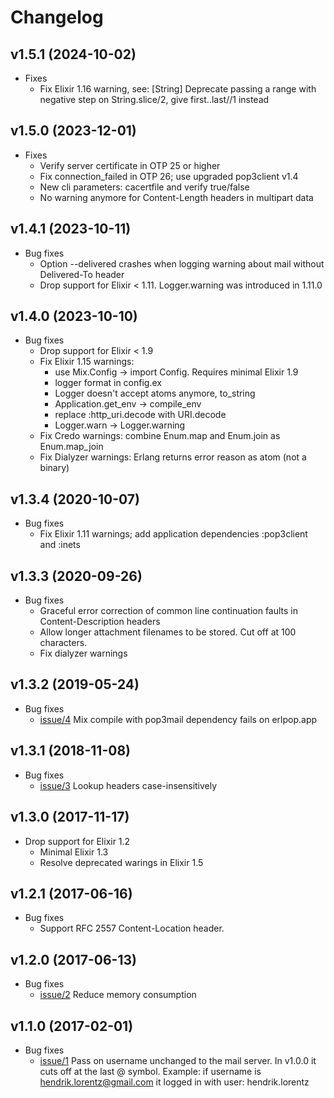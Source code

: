 # Changelog

## v1.5.1 (2024-10-02)
* Fixes
  * Fix Elixir 1.16 warning, see: [String] Deprecate passing a range with negative step on String.slice/2, give first..last//1 instead

## v1.5.0 (2023-12-01)
* Fixes
  * Verify server certificate in OTP 25 or higher
  * Fix connection_failed in OTP 26; use upgraded pop3client v1.4
  * New cli parameters: cacertfile and verify true/false
  * No warning anymore for Content-Length headers in multipart data

## v1.4.1 (2023-10-11)
* Bug fixes
  * Option --delivered crashes when logging warning about mail without Delivered-To header
  * Drop support for Elixir < 1.11. Logger.warning was introduced in 1.11.0

## v1.4.0 (2023-10-10)

* Bug fixes
  * Drop support for Elixir < 1.9
  * Fix Elixir 1.15 warnings: 
    * use Mix.Config -> import Config. Requires minimal Elixir 1.9
    * logger format in config.ex
    * Logger doesn't accept atoms anymore, to_string
    * Application.get_env -> compile_env
    * replace :http_uri.decode with URI.decode
    * Logger.warn -> Logger.warning
  * Fix Credo warnings: combine Enum.map and Enum.join as Enum.map_join
  * Fix Dialyzer warnings: Erlang returns error reason as atom (not a binary) 

## v1.3.4 (2020-10-07)

* Bug fixes
  * Fix Elixir 1.11 warnings; add application dependencies :pop3client and :inets

## v1.3.3 (2020-09-26)

* Bug fixes
  * Graceful error correction of common line continuation faults in Content-Description headers
  * Allow longer attachment filenames to be stored. Cut off at 100 characters.
  * Fix dialyzer warnings

## v1.3.2 (2019-05-24)

* Bug fixes
  * [issue/4](https://github.com/nico-amsterdam/pop3mail/issues/4) Mix compile with pop3mail dependency fails on erlpop.app

## v1.3.1 (2018-11-08)

* Bug fixes
  * [issue/3](https://github.com/nico-amsterdam/pop3mail/issues/3) Lookup headers case-insensitively

## v1.3.0 (2017-11-17)

* Drop support for Elixir 1.2
  * Minimal Elixir 1.3
  * Resolve deprecated warings in Elixir 1.5

## v1.2.1 (2017-06-16)

* Bug fixes
  * Support RFC 2557 Content-Location header.

## v1.2.0 (2017-06-13)

* Bug fixes
  * [issue/2](https://github.com/nico-amsterdam/pop3mail/issues/2) Reduce memory consumption

## v1.1.0 (2017-02-01)

* Bug fixes
  * [issue/1](https://github.com/nico-amsterdam/pop3mail/issues/1) Pass on username unchanged to the mail server. In v1.0.0 it cuts off at the last @ symbol. Example: if username is hendrik.lorentz@gmail.com it logged in with user: hendrik.lorentz
